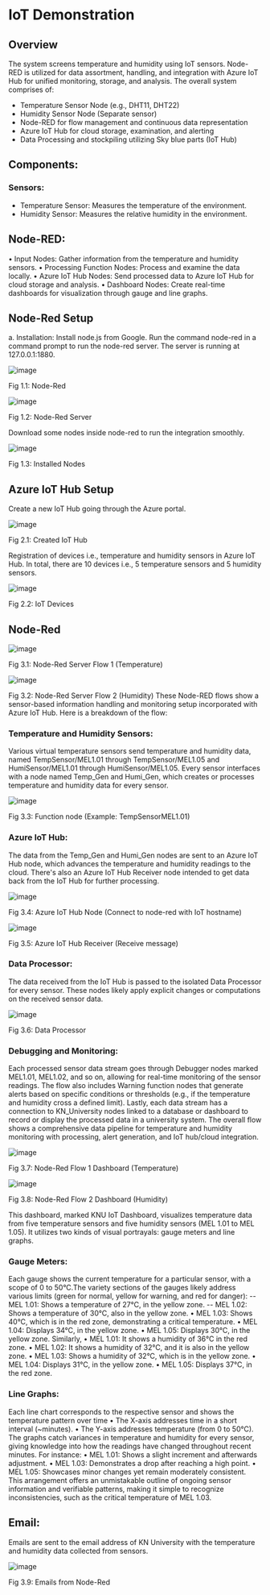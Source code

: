 # IoT Demonstration

## Overview
The system screens temperature and humidity using IoT sensors. Node-RED is utilized for data assortment, handling, and integration with Azure IoT Hub for unified monitoring, storage, and analysis. The overall system comprises of:
-  Temperature Sensor Node (e.g., DHT11, DHT22)
-  Humidity Sensor Node (Separate sensor)
-  Node-RED for flow management and continuous data representation
-  Azure IoT Hub for cloud storage, examination, and alerting
- 	Data Processing and stockpiling utilizing Sky blue parts (IoT Hub)
  
## Components:
### Sensors:
-  Temperature Sensor: Measures the temperature of the environment.
-  Humidity Sensor: Measures the relative humidity in the environment.

## Node-RED:

•	Input Nodes: Gather information from the temperature and humidity sensors.
•	Processing Function Nodes: Process and examine the data locally.
•	Azure IoT Hub Nodes: Send processed data to Azure IoT Hub for cloud storage and analysis.
•	Dashboard Nodes: Create real-time dashboards for visualization through gauge and line graphs.

## Node-Red Setup
a.	Installation: Install node.js from Google. Run the command node-red in a command prompt to run the node-red server. The server is running at 127.0.0.1:1880.

![image](https://github.com/user-attachments/assets/9d0d48ff-7417-4068-9377-5266a6eb07f3)
 
Fig 1.1: Node-Red

 ![image](https://github.com/user-attachments/assets/6e9b60e3-debd-4744-9d80-e765332f61ee)

Fig 1.2: Node-Red Server

Download some nodes inside node-red to run the integration smoothly.

 ![image](https://github.com/user-attachments/assets/74185979-c214-475a-bce0-cc8ea34fdf72)

Fig 1.3: Installed Nodes


## Azure IoT Hub Setup

Create a new IoT Hub going through the Azure portal.

 ![image](https://github.com/user-attachments/assets/5541804a-22b8-4a01-88ab-e0c2ae437ae9)

Fig 2.1: Created IoT Hub

Registration of devices i.e., temperature and humidity sensors in Azure IoT Hub. In total, there are 10 devices i.e., 5 temperature sensors and 5 humidity sensors.

 ![image](https://github.com/user-attachments/assets/fe11f122-1115-4f65-ad40-d1a8fb6c3ef2)

Fig 2.2: IoT Devices

## Node-Red

 ![image](https://github.com/user-attachments/assets/ae5fd524-75b2-4c7d-a9b1-02e53fa9f4e8)

Fig 3.1: Node-Red Server Flow 1 (Temperature)

 ![image](https://github.com/user-attachments/assets/6f9c02a2-1b45-4a57-a6e1-64ea82618395)

Fig 3.2: Node-Red Server Flow 2 (Humidity)
These Node-RED flows show a sensor-based information handling and monitoring setup incorporated with Azure IoT Hub. Here is a breakdown of the flow:

### Temperature and Humidity Sensors:
Various virtual temperature sensors send temperature and humidity data, named TempSensor/MEL1.01 through TempSensor/MEL1.05 and HumiSensor/MEL1.01 through HumiSensor/MEL1.05.
Every sensor interfaces with a node named Temp_Gen and Humi_Gen, which creates or processes temperature and humidity data for every sensor.

 ![image](https://github.com/user-attachments/assets/ed13c167-b427-45e4-b8d5-6b2da4486a9a)

Fig 3.3: Function node (Example: TempSensorMEL1.01)

### Azure IoT Hub:
The data from the Temp_Gen and Humi_Gen nodes are sent to an Azure IoT Hub node, which advances the temperature and humidity readings to the cloud.
There's also an Azure IoT Hub Receiver node intended to get data back from the IoT Hub for further processing.

 ![image](https://github.com/user-attachments/assets/f13314ea-9815-41af-a947-f94551974790)

Fig 3.4: Azure IoT Hub Node (Connect to node-red with IoT hostname)

 ![image](https://github.com/user-attachments/assets/0f194bf5-ea7d-4658-b573-0b997b0ead69)

Fig 3.5: Azure IoT Hub Receiver (Receive message)



### Data Processor:
The data received from the IoT Hub is passed to the isolated Data Processor for every sensor. These nodes likely apply explicit changes or computations on the received sensor data.

 ![image](https://github.com/user-attachments/assets/17a1d35d-8169-41d7-807d-04afc69f3309)

Fig 3.6: Data Processor

### Debugging and Monitoring:
Each processed sensor data stream goes through Debugger nodes marked MEL1.01, MEL1.02, and so on, allowing for real-time monitoring of the sensor readings. The flow also includes Warning function nodes that generate alerts based on specific conditions or thresholds (e.g., if the temperature and humidity cross a defined limit). Lastly, each data stream has a connection to KN_University nodes linked to a database or dashboard to record or display the processed data in a university system. The overall flow shows a comprehensive data pipeline for temperature and humidity monitoring with processing, alert generation, and IoT hub/cloud integration.

 ![image](https://github.com/user-attachments/assets/fa655b28-9a24-4a02-9cca-2284a2a23f17)

Fig 3.7: Node-Red Flow 1 Dashboard (Temperature)

 ![image](https://github.com/user-attachments/assets/cf462810-4a5e-49c6-b014-1299816b4f5c)

Fig 3.8: Node-Red Flow 2 Dashboard (Humidity)

This dashboard, marked KNU IoT Dashboard, visualizes temperature data from five temperature sensors and five humidity sensors (MEL 1.01 to MEL 1.05). It utilizes two kinds of visual portrayals: gauge meters and line graphs.

### Gauge Meters:
Each gauge shows the current temperature for a particular sensor, with a scope of 0 to 50°C.The variety sections of the gauges likely address various limits (green for normal, yellow for warning, and red for danger):
-- MEL 1.01: Shows a temperature of 27°C, in the yellow zone. 
-- MEL 1.02: Shows a temperature of 30°C, also in the yellow zone.
•	MEL 1.03: Shows 40°C, which is in the red zone, demonstrating a critical temperature.
•	MEL 1.04: Displays 34°C, in the yellow zone.
•	MEL 1.05: Displays 30°C, in the yellow zone.
Similarly,
•	MEL 1.01: It shows a humidity of 36°C in the red zone. 
•	MEL 1.02: It shows a humidity of 32°C, and it is also in the yellow zone.
•	MEL 1.03: Shows a humidity of 32°C, which is in the yellow zone.
•	MEL 1.04: Displays 31°C, in the yellow zone.
•	MEL 1.05: Displays 37°C, in the red zone.

### Line Graphs:
Each line chart corresponds to the respective sensor and shows the temperature pattern over time
•	The X-axis addresses time in a short interval (~minutes).
•	The Y-axis addresses temperature (from 0 to 50°C).
The graphs catch variances in temperature and humidity for every sensor, giving knowledge into how the readings have changed throughout recent minutes.
For instance:
•	MEL 1.01: Shows a slight increment and afterwards adjustment.
•	MEL 1.03: Demonstrates a drop after reaching a high point.
•	MEL 1.05: Showcases minor changes yet remain moderately consistent.
This arrangement offers an unmistakable outline of ongoing sensor information and verifiable patterns, making it simple to recognize inconsistencies, such as the critical temperature of MEL 1.03.

## Email:
Emails are sent to the email address of KN University with the temperature and humidity data collected from sensors.

 ![image](https://github.com/user-attachments/assets/d62d2c19-cf75-4321-a0fc-64a7d1c95e4e)

Fig 3.9: Emails from Node-Red

